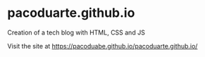 # pacoduarte.github.io
Creation of a tech blog with HTML, CSS and JS

Visit the site at https://pacoduabe.github.io/pacoduarte.github.io/
